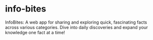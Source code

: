 # info-bites
InfoBites: A web app for sharing and exploring quick, fascinating facts across various categories. Dive into daily discoveries and expand your knowledge one fact at a time!
